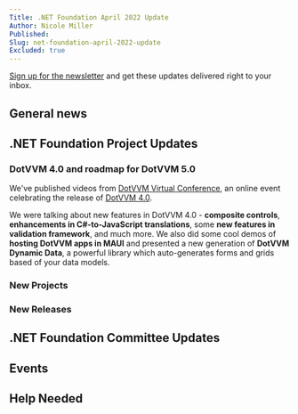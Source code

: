 ```yaml
---
Title: .NET Foundation April 2022 Update
Author: Nicole Miller
Published:
Slug: net-foundation-april-2022-update
Excluded: true
---
```



[Sign up for the newsletter](https://eepurl.com/dhL_qb) and get these updates delivered right to your inbox.

## General news




## .NET Foundation Project Updates

### DotVVM 4.0 and roadmap for DotVVM 5.0

We've published videos from [DotVVM Virtual Conference](https://www.youtube.com/watch?v=NAFYNAYbsE0&list=PLq1wAETqUjIa8ZHtBuNstZRVBlheO82Rg&index=1), an online event celebrating the release of [DotVVM 4.0](https://www.dotvvm.com/blog/88/Released-DotVVM-4-0). 

We were talking about new features in DotVVM 4.0 - **composite controls**, **enhancements in C#-to-JavaScript translations**, some **new features in validation framework**, and much more. We also did some cool demos of **hosting DotVVM apps in MAUI** and presented a new generation of **DotVVM Dynamic Data**, a powerful library which auto-generates forms and grids based of your data models.

### New Projects







### New Releases








## .NET Foundation Committee Updates





## Events



## Help Needed





